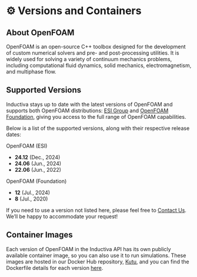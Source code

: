 # ⚙️ Versions and Containers

## About OpenFOAM
OpenFOAM is an open-source C++ toolbox designed for the development of custom numerical solvers and pre- and post-processing utilities. It is widely used for solving a variety of continuum mechanics problems, including computational fluid dynamics, solid mechanics, electromagnetism, and multiphase flow.

## Supported Versions
Inductiva stays up to date with the latest versions of OpenFOAM and supports both OpenFOAM distributions: [ESI Group](https://www.openfoam.com/about-esi-opencfd) and [OpenFOAM Foundation](https://openfoam.org/), giving you access to the full range of OpenFOAM capabilities.

Below is a list of the supported versions, along with their respective release dates:

OpenFOAM (ESI)
- **24.12** (Dec., 2024)
- **24.06** (Jun., 2024)
- **22.06** (Jun., 2022)

OpenFOAM (Foundation)
- **12** (Jul., 2024)
- **8** (Jul., 2020)

If you need to use a version not listed here, please feel free to [Contact Us](mailto:support@inductiva.ai).
We’ll be happy to accommodate your request!

## Container Images
Each version of OpenFOAM in the Inductiva API has its own publicly available container image, 
so you can also use it to run simulations. These images are hosted in our Docker Hub repository, 
[Kutu](https://github.com/inductiva/kutu/tree/main/simulators), and you can find the 
Dockerfile details for each version [here](https://github.com/inductiva/kutu/tree/main/simulators/openfoam).